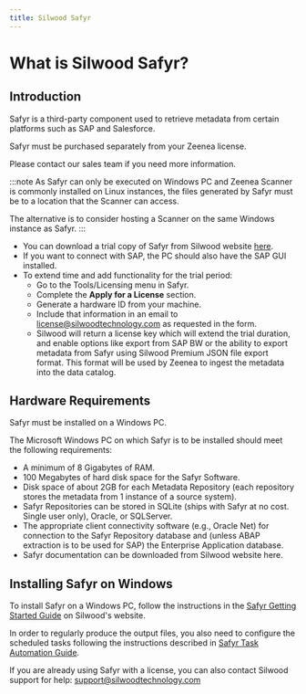 ```yaml
---
title: Silwood Safyr
---
```


# What is Silwood Safyr?

## Introduction

Safyr is a third-party component used to retrieve metadata from certain platforms such as SAP and Salesforce.

Safyr must be purchased separately from your Zeenea license.

Please contact our sales team if you need more information.

:::note
As Safyr can only be executed on Windows PC and Zeenea Scanner is commonly installed on Linux instances, the files generated by Safyr must be to a location that the Scanner can access.

The alternative is to consider hosting a Scanner on the same Windows instance as Safyr.
:::

* You can download a trial copy of Safyr from Silwood website [here](https://www.silwoodtechnology.com/contact/free-trial-of-safyr/).
* If you want to connect with SAP, the PC should also have the SAP GUI installed.
* To extend time and add functionality for the trial period:
    * Go to the Tools/Licensing menu in Safyr.
    * Complete the **Apply for a License** section.
    * Generate a hardware ID from your machine.
    * Include that information in an email to license@silwoodtechnology.com as requested in the form.
    * Silwood will return a license key which will extend the trial duration, and enable options like export from SAP BW or the ability to export metadata from Safyr using Silwood Premium JSON file export format. This format will be used by Zeenea to ingest the metadata into the data catalog.

## Hardware Requirements

Safyr must be installed on a Windows PC.

The Microsoft Windows PC on which Safyr is to be installed should meet the following requirements:

* A minimum of 8 Gigabytes of RAM.
* 100 Megabytes of hard disk space for the Safyr Software.
* Disk space of about 2GB for each Metadata Repository (each repository stores the metadata from 1 instance of a source system).
* Safyr Repositories can be stored in SQLite (ships with Safyr at no cost. Single user only), Oracle, or SQLServer.
* The appropriate client connectivity software (e.g., Oracle Net) for connection to the Safyr Repository database and (unless ABAP extraction is to be used for SAP) the Enterprise Application database.
* Safyr documentation can be downloaded from Silwood website here.

## Installing Safyr on Windows

To install Safyr on a Windows PC, follow the instructions in the [Safyr Getting Started Guide](https://www.silwoodtechnology.com/support/files/SafyrGettingStarted.pdf) on Silwood's website.

In order to regularly produce the output files, you also need to configure the scheduled tasks following the instructions described in [Safyr Task Automation Guide](http://www.silwoodtechnology.com/support/files/SafyrTaskAutomationGuide.pdf).

If you are already using Safyr with a license, you can also contact Silwood support for help: support@silwoodtechnology.com